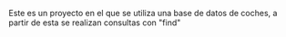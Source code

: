 Este es un proyecto en el que se utiliza una base de datos de coches, a partir de esta se realizan consultas con "find"

